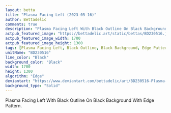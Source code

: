 ```yaml
---
layout: betta
title: "Plasma Facing Left (2023-05-16)"
author: Bettadelic
comments: true
description: "Plasma Facing Left With Black Outline On Black Background With Edge Pattern."
actpub_featured_image: "https://bettadelic.art/static/bettas/BD230516.jpg"
actpub_featured_image_width: 1700
actpub_featured_image_height: 1300
tags: [Plasma Facing Left, Black Outline, Black Background, Edge Pattern, May 2023]
unitName: "BD230516"
line_color: "Black"
background_color: "Black"
width: 1700
height: 1300
algorithm: "Edge"
deviantart: "https://www.deviantart.com/bettadelic/art/BD230516-Plasma-Facing-Left-2023-05-16-962799594"
background_type: "Solid"
---
```


Plasma Facing Left With Black Outline On Black Background With Edge Pattern.
